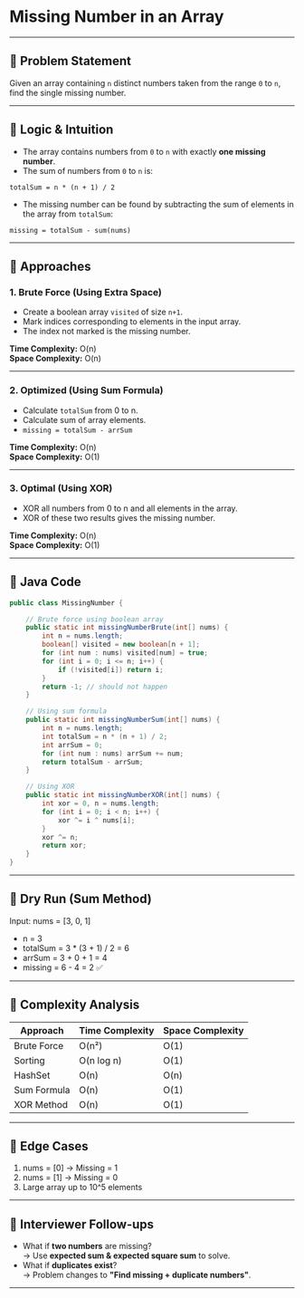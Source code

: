 # Missing Number in an Array

---

## 🔹 Problem Statement
Given an array containing `n` distinct numbers taken from the range `0` to `n`, find the single missing number.

---

## 🔹 Logic & Intuition
- The array contains numbers from `0` to `n` with exactly **one missing number**.
- The sum of numbers from `0` to `n` is:

`totalSum = n * (n + 1) / 2`

- The missing number can be found by subtracting the sum of elements in the array from `totalSum`:

`missing = totalSum - sum(nums)`

---

## 🔹 Approaches

### 1. Brute Force (Using Extra Space)
- Create a boolean array `visited` of size `n+1`.
- Mark indices corresponding to elements in the input array.
- The index not marked is the missing number.

**Time Complexity:** O(n)  
**Space Complexity:** O(n)

---

### 2. Optimized (Using Sum Formula)
- Calculate `totalSum` from 0 to n.
- Calculate sum of array elements.
- `missing = totalSum - arrSum`

**Time Complexity:** O(n)  
**Space Complexity:** O(1)

---

### 3. Optimal (Using XOR)
- XOR all numbers from 0 to n and all elements in the array.
- XOR of these two results gives the missing number.

**Time Complexity:** O(n)  
**Space Complexity:** O(1)

---

## 🔹 Java Code

```java
public class MissingNumber {

    // Brute force using boolean array
    public static int missingNumberBrute(int[] nums) {
        int n = nums.length;
        boolean[] visited = new boolean[n + 1];
        for (int num : nums) visited[num] = true;
        for (int i = 0; i <= n; i++) {
            if (!visited[i]) return i;
        }
        return -1; // should not happen
    }

    // Using sum formula
    public static int missingNumberSum(int[] nums) {
        int n = nums.length;
        int totalSum = n * (n + 1) / 2;
        int arrSum = 0;
        for (int num : nums) arrSum += num;
        return totalSum - arrSum;
    }

    // Using XOR
    public static int missingNumberXOR(int[] nums) {
        int xor = 0, n = nums.length;
        for (int i = 0; i < n; i++) {
            xor ^= i ^ nums[i];
        }
        xor ^= n;
        return xor;
    }
}
```
---

## 🔹 Dry Run (Sum Method)

Input: nums = [3, 0, 1]

- n = 3
- totalSum = 3 * (3 + 1) / 2 = 6
- arrSum = 3 + 0 + 1 = 4
- missing = 6 - 4 = 2 ✅

---

## 🔹 Complexity Analysis

| Approach        | Time Complexity | Space Complexity |
|-----------------|-----------------|------------------|
| Brute Force     | O(n²)           | O(1)             |
| Sorting         | O(n log n)      | O(1)             |
| HashSet         | O(n)            | O(n)             |
| Sum Formula     | O(n)            | O(1)             |
| XOR Method      | O(n)            | O(1)             |

---

## 🔹 Edge Cases
1. nums = [0] → Missing = 1
2. nums = [1] → Missing = 0
3. Large array up to 10^5 elements

---

## 🔹 Interviewer Follow-ups
- What if **two numbers** are missing?  
  → Use **expected sum & expected square sum** to solve.
- What if **duplicates exist**?  
  → Problem changes to **"Find missing + duplicate numbers"**.

---
